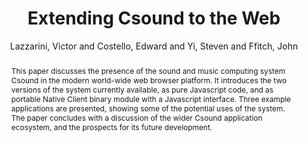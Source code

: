 --- 
title: "Extending Csound to the Web" 
abstract: "This paper discusses the presence of the sound and music computing system Csound in the modern world-wide web browser platform. It introduces the two versions of the system currently available, as pure Javascript code, and as portable Native Client binary module with a Javascript interface. Three example applications are presented, showing some of the potential uses of the system. The paper concludes with a discussion of the wider Csound application ecosystem, and the prospects for its future development." 
address: "Paris" 
author: "Lazzarini, Victor and Costello, Edward and Yi, Steven and Ffitch, John"
webAuthor: "Victor Lazzarini, Edward Costello, Steven Yi, John Ffitch" 
booktitle: "Proceedings of the International Web Audio Conference" 
editor: "Goldszmidt, Samuel and Schnell, Norbert and Saiz, Victor and Matuszewski, Benjamin" 
month: "Proceedings of the International Web Audio Conference"
pages: "" 
publisher: "IRCAM" 
series: "WAC '15"
track: "Paper"  
year: "2015" 
id: "2015_14" 
tags: year2015
media: https://medias.ircam.fr/x0460cf 
pdflink: /_data/papers/pdf/2015/2015_14.pdf
ISSN: 2663-5844
---